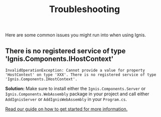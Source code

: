 ﻿---
order: -1
title: Troubleshooting
category: Introduction
permalink: /troubleshooting
---

Here are some common issues you might run into when using Ignis.

## There is no registered service of type 'Ignis.Components.IHostContext'

```
InvalidOperationException: Cannot provide a value for property 'HostContext' on type 'XXX'. There is no registered service of type 'Ignis.Components.IHostContext'.
```

**Solution:** Make sure to install either the `Ignis.Components.Server` or `Ignis.Components.WebAssembly` package in
your project and call either `AddIgnisServer` or `AddIgnisWebAssembly` in your `Program.cs`.

[Read our guide on how to get started for more information.](/docs/)

